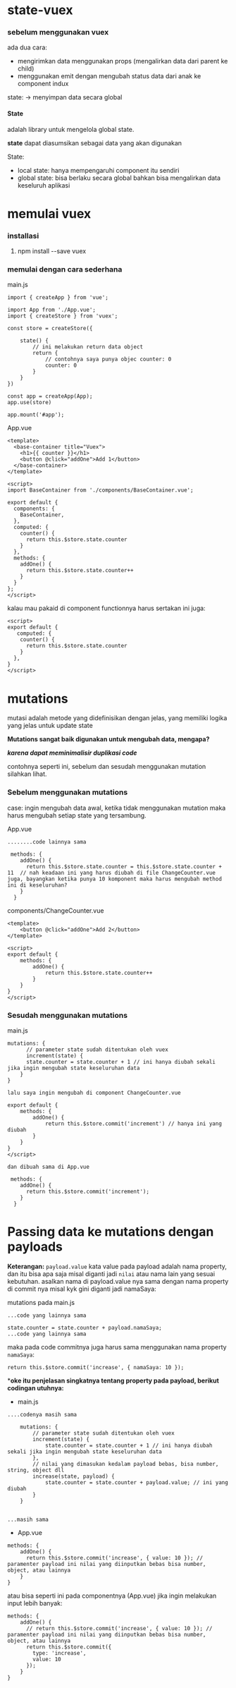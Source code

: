 # state-vuex

### sebelum menggunakan vuex
ada dua cara:
- mengirimkan data menggunakan props (mengalirkan data dari parent ke child)
- menggunakan emit dengan mengubah status data dari anak ke component indux

state: -> menyimpan data secara global

#### State
adalah library untuk mengelola global state.

**state** dapat diasumsikan sebagai data yang akan digunakan

State:
- local state: hanya mempengaruhi component itu sendiri
- global state: bisa berlaku secara global bahkan bisa mengalirkan data keseluruh aplikasi


# memulai vuex
### installasi
1. npm install --save vuex

### memulai dengan cara sederhana

main.js

```
import { createApp } from 'vue';

import App from './App.vue';
import { createStore } from 'vuex';

const store = createStore({

    state() {
        // ini melakukan return data object
        return {
            // contohnya saya punya objec counter: 0
            counter: 0
        }
    }
})

const app = createApp(App);
app.use(store)

app.mount('#app');
```

App.vue

```
<template>
  <base-container title="Vuex">
    <h1>{{ counter }}</h1>
    <button @click="addOne">Add 1</button>
  </base-container>
</template>

<script>
import BaseContainer from './components/BaseContainer.vue';

export default {
  components: {
    BaseContainer,
  },
  computed: {
    counter() {
      return this.$store.state.counter
    }
  },
  methods: {
    addOne() {
      return this.$store.state.counter++
    }
  }
};
</script>
```

kalau mau pakaid di component functionnya harus sertakan ini juga:

```
<script>
export default {
   computed: {
    counter() {
      return this.$store.state.counter
    }
  },
}
</script>
```

# mutations
mutasi adalah metode yang didefinisikan dengan jelas, yang memiliki logika yang jelas untuk update state

**Mutations sangat baik digunakan untuk mengubah data, mengapa?**

***karena dapat meminimalisir duplikasi code***

contohnya seperti ini, sebelum dan sesudah menggunakan mutation silahkan lihat.

### Sebelum menggunakan mutations

case:
ingin mengubah data awal, ketika tidak menggunakan mutation maka harus mengubah setiap state yang tersambung.

App.vue

```
........code lainnya sama

 methods: {
    addOne() {
      return this.$store.state.counter = this.$store.state.counter + 11  // nah keadaan ini yang harus diubah di file ChangeCounter.vue juga, bayangkan ketika punya 10 komponent maka harus mengubah method ini di keseluruhan?
    }
  }
```
components/ChangeCounter.vue
```
<template>
    <button @click="addOne">Add 2</button>
</template>

<script>
export default {
    methods: {
        addOne() {
            return this.$store.state.counter++
        }
    }
}
</script>
```

### Sesudah menggunakan mutations

main.js
```
mutations: {
      // parameter state sudah ditentukan oleh vuex
      increment(state) {
      state.counter = state.counter + 1 // ini hanya diubah sekali jika ingin mengubah state keseluruhan data
    }
}

lalu saya ingin mengubah di component ChangeCounter.vue

export default {
    methods: {
        addOne() {
            return this.$store.commit('increment') // hanya ini yang diubah
        }
    }
}
</script>

dan dibuah sama di App.vue

 methods: {
    addOne() {
      return this.$store.commit('increment');
    }
  }
```

# Passing data ke mutations dengan payloads

**Keterangan:**
```payload.value``` kata value pada payload adalah nama property, dan itu bisa apa saja misal diganti jadi ```nilai``` atau nama lain yang sesuai kebutuhan. asalkan nama di payload.value nya sama dengan nama property di commit nya misal kyk gini diganti jadi namaSaya: 

mutations pada main.js
```
...code yang lainnya sama

state.counter = state.counter + payload.namaSaya;
...code yang lainnya sama
```

maka pada code commitnya juga harus sama menggunakan nama property ```namaSaya```:
```
return this.$store.commit('increase', { namaSaya: 10 });
```

***oke itu penjelasan singkatnya tentang property pada payload, berikut codingan utuhnya:**



* main.js
```
....codenya masih sama

    mutations: {
        // parameter state sudah ditentukan oleh vuex
        increment(state) {
            state.counter = state.counter + 1 // ini hanya diubah sekali jika ingin mengubah state keseluruhan data
        },
        // nilai yang dimasukan kedalam payload bebas, bisa number, string, object dll
        increase(state, payload) {
            state.counter = state.counter + payload.value; // ini yang diubah
        }
    }


...masih sama

```

* App.vue

```
methods: {
    addOne() {
      return this.$store.commit('increase', { value: 10 }); // paramenter payload ini nilai yang diinputkan bebas bisa number, object, atau lainnya
    }
}
```

atau bisa seperti ini pada componentnya (App.vue) jika ingin melakukan input lebih banyak:

```
methods: {
    addOne() {
      // return this.$store.commit('increase', { value: 10 }); // paramenter payload ini nilai yang diinputkan bebas bisa number, object, atau lainnya
      return this.$store.commit({
        type: 'increase',
        value: 10
      });
    }
}
```

